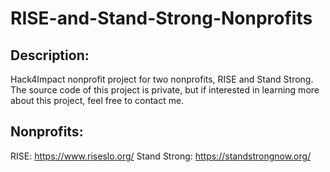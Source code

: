 # RISE-and-Stand-Strong-Nonprofits
Description:
-----------
Hack4Impact nonprofit project for two nonprofits, RISE and Stand Strong. The source code of this project is private, but if interested in learning more about this project, feel free to contact me.

Nonprofits:
-----------
RISE: https://www.riseslo.org/
Stand Strong: https://standstrongnow.org/

